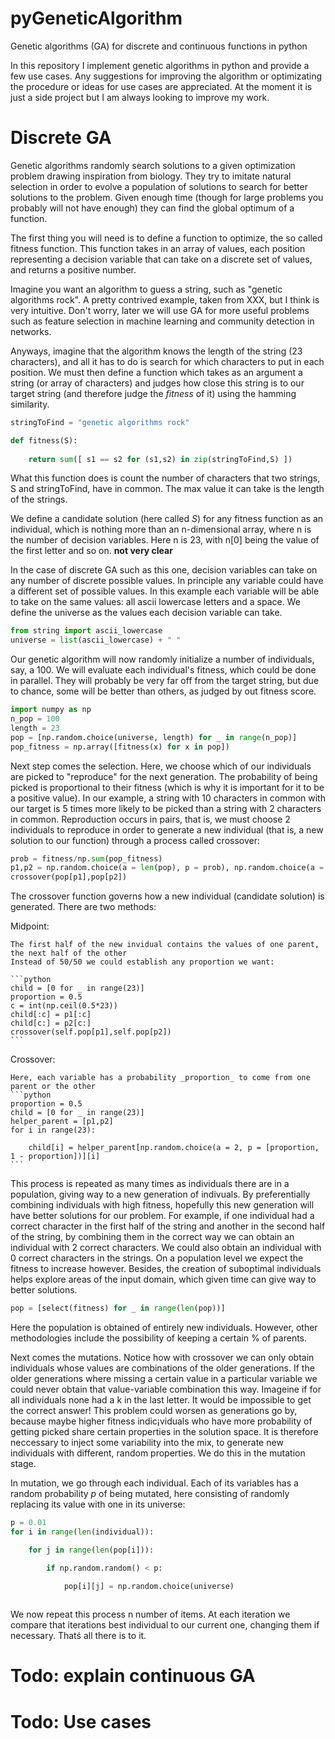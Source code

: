 # pyGeneticAlgorithm
Genetic algorithms (GA) for discrete and continuous functions in python

In this repository I implement genetic algorithms in python and provide a few use cases. Any suggestions for improving the algorithm or optimizating the procedure or ideas for use cases are appreciated. At the moment it is just a side project but I am always looking to improve my work.


# Discrete GA

Genetic algorithms randomly search solutions to a given optimization problem drawing inspiration from biology. They try to imitate natural selection in order to evolve a population of solutions to search for better solutions to the problem. Given enough time (though for large problems you probably will not have enough) they can find the global optimum of a function.

The first thing you will need is to define a function to optimize, the so called fitness function. This function takes in an array of values, each position representing a decision variable that can take on a discrete set of values, and returns a positive number.

Imagine you want an algorithm to guess a string, such as "genetic algorithms rock". A pretty contrived example, taken from XXX, but I think is very intuitive. Don't worry, later we will use GA for more useful problems such as feature selection in machine learning and community detection in networks. 

Anyways, imagine that the algorithm knows the length of the string (23 characters), and all it has to do is search for which characters to put in each position. We must then define a function which takes as an argument a string (or array of characters) and judges how close this string is to our target string (and therefore judge the *fitness* of it) using the hamming similarity.

```python
stringToFind = "genetic algorithms rock"

def fitness(S):
    
    return sum([ s1 == s2 for (s1,s2) in zip(stringToFind,S) ])
```

What this function does is count the number of characters that two strings, S and stringToFind, have in common. The max value it can take is the length of the strings. 


We define a candidate solution (here called _S_) for any fitness function as an individual, which is nothing more than an n-dimensional array, where n is the number of decision  variables. Here n is 23, with n[0] being the value of the first letter and so on. **not very clear**

In the case of discrete GA such as this one, decision variables can take on any number of discrete possible values. In principle any variable could have a different set of possible values. In this example each variable will be able to take on the same values: all ascii lowercase letters and a space. We define the universe as the values each decision variable can take.

```python
from string import ascii_lowercase
universe = list(ascii_lowercase) + " "
```

Our genetic algorithm will now randomly initialize a number of individuals, say, a 100. We will evaluate each individual's fitness, which could be done in parallel. They will probably be very far off from the target string, but due to chance, some will be better than others, as judged by out fitness score.

```python
import numpy as np
n_pop = 100
length = 23
pop = [np.random.choice(universe, length) for _ in range(n_pop)]
pop_fitness = np.array([fitness(x) for x in pop])
```

Next step comes the selection. Here, we choose which of our individuals are picked to "reproduce" for the next generation. The probability of being picked is proportional to their fitness (which is why it is important for it to be a positive value). In our example, a string with 10 characters in common with our target is 5 times more likely to be picked than a string with 2 characters in common. Reproduction occurs in pairs, that is, we must choose 2 individuals to reproduce in order to generate a new individual (that is, a new solution to our function) through a process called crossover:

```python
prob = fitness/np.sum(pop_fitness)
p1,p2 = np.random.choice(a = len(pop), p = prob), np.random.choice(a = len(self.pop), p = prob)
crossover(pop[p1],pop[p2])
```

The crossover function governs how a new individual (candidate solution) is generated. There are two methods:

Midpoint:

    The first half of the new invidual contains the values of one parent, the next half of the other
    Instead of 50/50 we could establish any proportion we want:
    
    ```python    
    child = [0 for _ in range(23)]
    proportion = 0.5
    c = int(np.ceil(0.5*23))
    child[:c] = p1[:c]
    child[c:] = p2[c:]
    crossover(self.pop[p1],self.pop[p2])
    ```
    
Crossover:

    Here, each variable has a probability _proportion_ to come from one parent or the other
    ```python    
    proportion = 0.5
    child = [0 for _ in range(23)]
    helper_parent = [p1,p2]
    for i in range(23):

        child[i] = helper_parent[np.random.choice(a = 2, p = [proportion, 1 - proportion])][i] 
    ```
This process is repeated as many times as individuals there are in a population, giving way to a new generation of indivuals. By preferentially combining individuals with high fitness, hopefully this new generation will have better solutions for our problem. For example, if one individual had a correct character in the first half of the string and another in the second half of the string, by combining them in the correct way we can obtain an individual with 2 correct characters. We could also obtain an individual with 0 correct characters in the strings. On a population level we expect the fitness to increase however. Besides, the creation of suboptimal individuals helps explore areas of the input domain, which given time can give way to better solutions.

```python
pop = [select(fitness) for _ in range(len(pop))]
```

Here the population is obtained of entirely new individuals. However, other methodologies include the possibility of keeping a certain % of parents.

Next comes the mutations. Notice how with crossover we can only obtain individuals whose values are combinations of the older generations. If the older generations where missing a certain value in a particular variable we could never obtain that value-variable combination this way. Imageine if for all individuals none had a k in the last letter. It would be impossible to get the correct answer! This problem could worsen as generations go by, because maybe higher fitness indic¡viduals who have more probability of getting picked share certain properties in the solution space. It is therefore neccessary to inject some variability into the mix, to generate new individuals with different, random properties. We do this in the mutation stage.

In mutation, we go through each individual. Each of its variables has a random probability _p_ of being mutated, here consisting of randomly replacing its value with one in its universe:

```python
p = 0.01
for i in range(len(individual)):

    for j in range(len(pop[i])):

        if np.random.random() < p:

            pop[i][j] = np.random.choice(universe)
     
```

We now repeat this process n number of items. At each iteration we compare that iterations best individual to our current one, changing them if necessary. Thatś all there is to it.


# Todo: explain continuous GA
# Todo: Use cases
